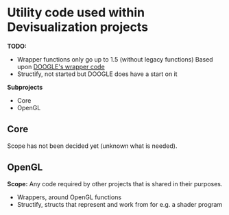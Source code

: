 Utility code used within Devisualization projects
====
**TODO:**
- Wrapper functions only go up to 1.5 (without legacy functions)
	Based upon [DOOGLE's wrapper code](https://raw.githubusercontent.com/rikkimax/DOOGLE/master/source/OpenGL/doogle/overloads/wrappers.d)
- Structify, not started but DOOGLE does have a start on it

**Subprojects**
- Core
- OpenGL

Core
---
Scope has not been decided yet (unknown what is needed).

OpenGL
-----
__**Scope:**__ Any code required by other projects that is shared in their purposes.
- Wrappers, around OpenGL functions
- Structify, structs that represent and work from for e.g. a shader program 